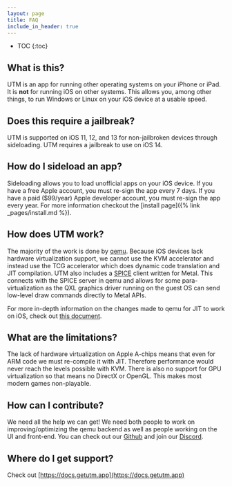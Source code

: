 ```yaml
---
layout: page
title: FAQ
include_in_header: true
---
```


* TOC
{:toc}

## What is this?

UTM is an app for running other operating systems on your iPhone or iPad. It is **not** for running iOS on other systems. This allows you, among other things, to run Windows or Linux on your iOS device at a usable speed.

## Does this require a jailbreak?

UTM is supported on iOS 11, 12, and 13 for non-jailbroken devices through sideloading. UTM requires a jailbreak to use on iOS 14.

## How do I sideload an app?

Sideloading allows you to load unofficial apps on your iOS device. If you have a free Apple account, you must re-sign the app every 7 days. If you have a paid ($99/year) Apple developer account, you must re-sign the app every year. For more information checkout the [install page]({% link _pages/install.md %}).

## How does UTM work?

The majority of the work is done by [qemu](https://www.qemu.org). Because iOS devices lack hardware virtualization support, we cannot use the KVM accelerator and instead use the TCG accelerator which does dynamic code translation and JIT compilation. UTM also includes a [SPICE](https://www.spice-space.org) client written for Metal. This connects with the SPICE server in qemu and allows for some para-virtualization as the QXL graphics driver running on the guest OS can send low-level draw commands directly to Metal APIs.

For more in-depth information on the changes made to qemu for JIT to work on iOS, check out [this document](https://github.com/utmapp/qemu/blob/ios-support/docs/devel/ios.rst). 

## What are the limitations?

The lack of hardware virtualization on Apple A-chips means that even for ARM code we must re-compile it with JIT. Therefore performance would never reach the levels possible with KVM. There is also no support for GPU virtualization so that means no DirectX or OpenGL. This makes most modern games non-playable.

## How can I contribute?

We need all the help we can get! We need both people to work on improving/optimizing the qemu backend as well as people working on the UI and front-end. You can check out our [Github](https://github.com/utmapp/) and join our [Discord](https://discord.gg/UV2RUgD).

## Where do I get support?

Check out [https://docs.getutm.app](https://docs.getutm.app)
